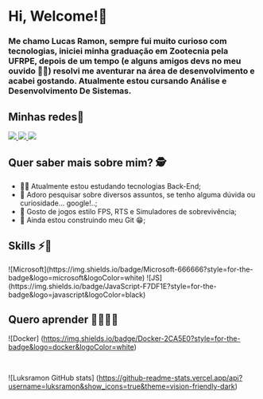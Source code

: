 # Hi, Welcome!🌈

### Me chamo Lucas Ramon, sempre fui muito curioso com tecnologias, iniciei minha graduação em Zootecnia pela UFRPE, depois de um tempo (e alguns amigos devs no meu ouvido 🤣🤣) resolvi me aventurar na área de desenvolvimento e acabei gostando. Atualmente estou cursando Análise e Desenvolvimento De Sistemas.

## Minhas redes👾
<p align='left'>
    <a href="https://www.linkedin.com/in/anderama/" target=”_blank”>
        <img src="https://img.shields.io/badge/linkedin-%230077B5.svg?&style=for-the-badge&logo=linkedin&logoColor=white" />
    </a>
    <a href="https://instagram.com/anderamaa" target=”_blank”>
    ​   <img src="https://img.shields.io/badge/instagram-%23E4405F.svg?&style=for-the-badge&logo=instagram&logoColor=white" />
    </a>
    <a href="https://api.whatsapp.com/send?phone=5583999220559" target=”_blank”>
    ​   <img src="https://img.shields.io/badge/WhatsApp-25D366?style=for-the-badge&logo=whatsapp&logoColor=white" />
    </a>
</p>

## Quer saber mais sobre mim? 🕵️

- 👨‍💻 Atualmente estou estudando tecnologias Back-End;
- 🔎 Adoro pesquisar sobre diversos assuntos, se tenho alguma dúvida ou curiosidade... google!..;
- 👾 Gosto de jogos estilo FPS, RTS e Simuladores de sobrevivência;
- 🚧 Ainda estou construindo meu Git 😁;



## Skills ⚡🚀

<p align='left'>
![Microsoft](https://img.shields.io/badge/Microsoft-666666?style=for-the-badge&logo=microsoft&logoColor=white)
    ![JS](https://img.shields.io/badge/JavaScript-F7DF1E?style=for-the-badge&logo=javascript&logoColor=black)
</p>

## Quero aprender 👨‍💻👨‍💻

<p align='left'>
    
![Docker] (https://img.shields.io/badge/Docker-2CA5E0?style=for-the-badge&logo=docker&logoColor=white)

</p>

</br>

![Luksramon GitHub stats] (https://github-readme-stats.vercel.app/api?username=luksramon&show_icons=true&theme=vision-friendly-dark)
